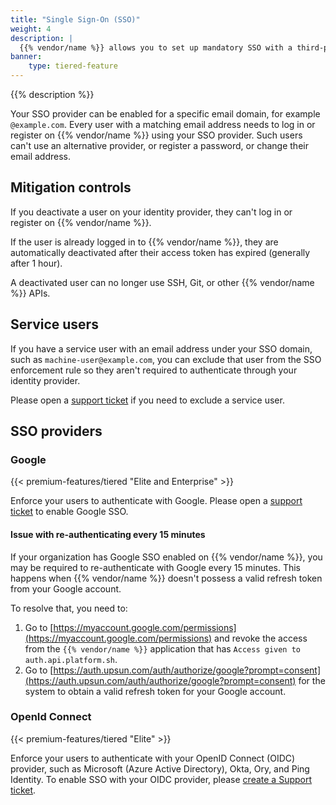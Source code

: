 ```yaml
---
title: "Single Sign-On (SSO)"
weight: 4
description: |
  {{% vendor/name %}} allows you to set up mandatory SSO with a third-party identity provider (IdP) for all your users.
banner:
    type: tiered-feature
---
```


{{% description %}}

Your SSO provider can be enabled for a specific email domain, for example `@example.com`. Every user with a matching email address needs to log in or register on {{% vendor/name %}} using your SSO provider. Such users can't use an alternative provider, or register a password, or change their email address.

## Mitigation controls

If you deactivate a user on your identity provider, they can't log in or register on {{% vendor/name %}}.

If the user is already logged in to {{% vendor/name %}}, they are automatically deactivated after their access token has expired (generally after 1 hour).

A deactivated user can no longer use SSH, Git, or other {{% vendor/name %}} APIs.

## Service users

If you have a service user with an email address under your SSO domain, such as `machine-user@example.com`, you can exclude that user from the SSO enforcement rule so they aren't required to authenticate through your identity provider.

Please open a [support ticket](/learn/overview/get-support.md) if you need to exclude a service user.

## SSO providers

### Google

{{< premium-features/tiered "Elite and Enterprise" >}}

Enforce your users to authenticate with Google. Please open a [support ticket](/learn/overview/get-support.md) to enable Google SSO.

#### Issue with re-authenticating every 15 minutes

If your organization has Google SSO enabled on {{% vendor/name %}}, you may be required to re-authenticate with Google every 15 minutes. This happens when {{% vendor/name %}} doesn't possess a valid refresh token from your Google account.

To resolve that, you need to:

1. Go to [https://myaccount.google.com/permissions](https://myaccount.google.com/permissions) and revoke the access from the `{{% vendor/name %}}` application that has `Access given to auth.api.platform.sh`.
2. Go to [https://auth.upsun.com/auth/authorize/google?prompt=consent](https://auth.upsun.com/auth/authorize/google?prompt=consent) for the system to obtain a valid refresh token for your Google account.

### OpenId Connect

{{< premium-features/tiered "Elite" >}}

Enforce your users to authenticate with your OpenID Connect (OIDC) provider,
such as Microsoft (Azure Active Directory), Okta, Ory, and Ping Identity.
To enable SSO with your OIDC provider, please
[create a Support ticket](https://console.upsun.com/-/users/~/tickets).
